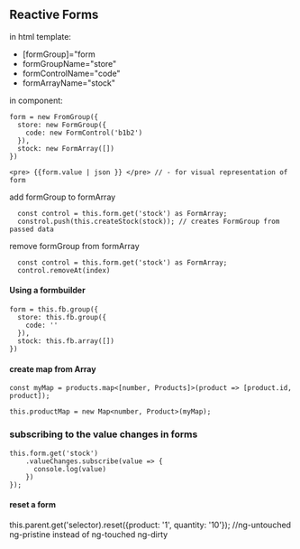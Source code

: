 ## Reactive Forms

in html template: 
- [formGroup]="form
- formGroupName="store"
- formControlName="code"
- formArrayName="stock"

in component:
```
form = new FromGroup({
  store: new FormGroup({
    code: new FormControl('b1b2')
  }),
  stock: new FormArray([])
})
```
```
<pre> {{form.value | json }} </pre> // - for visual representation of form
```

add formGroup to formArray

```
  const control = this.form.get('stock') as FormArray;
  constrol.push(this.createStock(stock)); // creates FormGroup from passed data
```

remove formGroup from formArray

```
  const control = this.form.get('stock') as FormArray;
  control.removeAt(index)
```
#### Using a formbuilder
```
form = this.fb.group({
  store: this.fb.group({
    code: ''
  }),
  stock: this.fb.array([])
})
```

#### create map from Array
```
const myMap = products.map<[number, Products]>(product => [product.id, product]);

this.productMap = new Map<number, Product>(myMap);
```

### subscribing to the value changes in forms

```
this.form.get('stock')
    .valueChanges.subscribe(value => {
      console.log(value) 
    })
});
```

#### reset a form

this.parent.get('selector).reset({product: '1', quantity: '10'}); //ng-untouched ng-pristine instead of ng-touched ng-dirty



